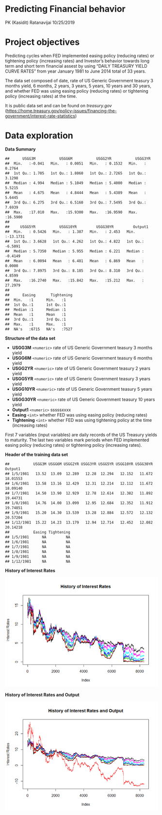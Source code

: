 Predicting Financial behavior
================
PK (Kasidit) Ratanavijai
10/25/2019

# Project objectives

Predicting cycles when FED implemented easing policy (reducing rates) or
tightening policy (increasing rates) and Investor’s behavior towards
long term and short term financial assest by using “DAILY TREASURY YIELD
CURVE RATES” from year January 1981 to June 2014 total of 33 years.

The data set composed of date, rate of US Generic Government teasury 3
months yield, 6 months, 2 years, 3 years, 5 years, 10 years and 30
years, and whether FED was using easing policy (reducing rates) or
tightening policy (increasing rates) at the time.

It is public data set and can be found on *treasury.gov*
(<https://home.treasury.gov/policy-issues/financing-the-government/interest-rate-statistics>)

# Data exploration

**Data
    Summary**

    ##      USGG3M           USGG6M           USGG2YR           USGG3YR       
    ##  Min.   :-0.041   Min.   : 0.0051   Min.   : 0.1532   Min.   : 0.2764  
    ##  1st Qu.: 1.705   1st Qu.: 1.8060   1st Qu.: 2.7265   1st Qu.: 3.1298  
    ##  Median : 4.994   Median : 5.1049   Median : 5.4000   Median : 5.5215  
    ##  Mean   : 4.675   Mean   : 4.8444   Mean   : 5.4389   Mean   : 5.6445  
    ##  3rd Qu.: 6.275   3rd Qu.: 6.5160   3rd Qu.: 7.5495   3rd Qu.: 7.6939  
    ##  Max.   :17.010   Max.   :15.9300   Max.   :16.9590   Max.   :16.5900  
    ##                                                                        
    ##     USGG5YR           USGG10YR         USGG30YR         Output1        
    ##  Min.   : 0.5426   Min.   : 1.387   Min.   : 2.453   Min.   :-13.1731  
    ##  1st Qu.: 3.6628   1st Qu.: 4.262   1st Qu.: 4.822   1st Qu.: -6.5091  
    ##  Median : 5.7350   Median : 5.955   Median : 6.221   Median : -0.4149  
    ##  Mean   : 6.0094   Mean   : 6.481   Mean   : 6.869   Mean   :  0.0000  
    ##  3rd Qu.: 7.8975   3rd Qu.: 8.185   3rd Qu.: 8.310   3rd Qu.:  4.8599  
    ##  Max.   :16.2740   Max.   :15.842   Max.   :15.212   Max.   : 27.2979  
    ##                                                                        
    ##      Easing       Tightening  
    ##  Min.   :1      Min.   :1     
    ##  1st Qu.:1      1st Qu.:1     
    ##  Median :1      Median :1     
    ##  Mean   :1      Mean   :1     
    ##  3rd Qu.:1      3rd Qu.:1     
    ##  Max.   :1      Max.   :1     
    ##  NA's   :6715   NA's   :7527

**Structure of the data set**

  - **USGG3M** `<numeric>` rate of US Generic Government teasury 3
    months yield
  - **USGG6M** `<numeric>` rate of US Generic Government teasury 6
    months yield
  - **USGG2YR** `<numeric>` rate of US Generic Government teasury 2
    years yield
  - **USGG5YR** `<numeric>` rate of US Generic Government teasury 3
    years yield
  - **USGG10YR** `<numeric>` rate of US Generic Government teasury 5
    years yield
  - **USGG30YR** `<numeric>` rate of US Generic Government teasury 10
    years yield
  - **Output1** `<numeric>` sssssxxxx
  - **Easing** `<int>` whether FED was using easing policy (reducing
    rates)
  - **Tightening** `<int>` whether FED was using tightening policy at
    the time (increasing rates)

First 7 variables (input variables) are daily records of the US Treasury
yields to maturity. The last two variables mark periods when FED
implemented easing policy (reducing rates) or tightening policy
(increasing rates).

**Header of the training data
    set**

    ##           USGG3M USGG6M USGG2YR USGG3YR USGG5YR USGG10YR USGG30YR  Output1
    ## 1/5/1981   13.52  13.09  12.289   12.28  12.294   12.152   11.672 18.01553
    ## 1/6/1981   13.58  13.16  12.429   12.31  12.214   12.112   11.672 18.09140
    ## 1/7/1981   14.50  13.90  12.929   12.78  12.614   12.382   11.892 19.44731
    ## 1/8/1981   14.76  14.00  13.099   12.95  12.684   12.352   11.912 19.74851
    ## 1/9/1981   15.20  14.30  13.539   13.28  12.884   12.572   12.132 20.57204
    ## 1/12/1981  15.22  14.23  13.179   12.94  12.714   12.452   12.082 20.14218
    ##           Easing Tightening
    ## 1/5/1981      NA         NA
    ## 1/6/1981      NA         NA
    ## 1/7/1981      NA         NA
    ## 1/8/1981      NA         NA
    ## 1/9/1981      NA         NA
    ## 1/12/1981     NA         NA

**History of Interest Rates**

![](report_files/figure-gfm/4-1.png)<!-- -->

**History of Interest Rates and Output**

![](report_files/figure-gfm/5-1.png)<!-- -->
